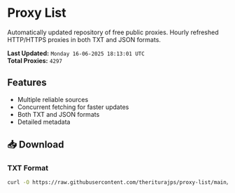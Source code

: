 # Proxy List

Automatically updated repository of free public proxies. Hourly refreshed HTTP/HTTPS proxies in both TXT and JSON formats.

**Last Updated:** `Monday 16-06-2025 18:13:01 UTC`  
**Total Proxies:** `4297`

## Features
- Multiple reliable sources
- Concurrent fetching for faster updates
- Both TXT and JSON formats
- Detailed metadata

## 📥 Download

### TXT Format
```bash
curl -O https://raw.githubusercontent.com/theriturajps/proxy-list/main/proxies.txt
